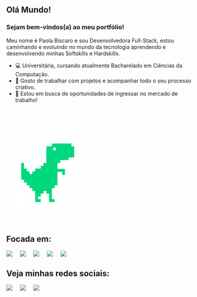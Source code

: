 ## Olá Mundo! 
### Sejam bem-vindos(a) ao meu portfólio! 
Meu nome é Paola Biscaro e sou Desenvolvedora Full-Stack, estou caminhando e evoluindo no mundo da tecnologia aprendendo e desenvolvendo minhas Softskills e Hardskills.
&nbsp;
- 💻 Universitária, cursando atualmente Bacharelado em Ciências da Computação. 
- 🎨 Gosto de trabalhar com projetos e acompanhar todo o seu processo criativo.
- 🌱 Estou em busca de oportunidades de ingressar no mercado de trabalho!

<img  src="bannerReadmeDino.gif"  width="300px">

## Focada em:
<div style="display: inline">
    <img width="50px"  src="https://cdn.jsdelivr.net/gh/devicons/devicon@latest/icons/python/python-original.svg" />&nbsp;&nbsp;&nbsp;&nbsp;
    <img width="50px"  src="https://cdn.jsdelivr.net/gh/devicons/devicon@latest/icons/html5/html5-original.svg" />&nbsp;&nbsp;&nbsp;&nbsp;
    <img width="50px"  src="https://cdn.jsdelivr.net/gh/devicons/devicon@latest/icons/css3/css3-original.svg" />&nbsp;&nbsp;&nbsp;&nbsp;
    <img width="50px"  src="https://cdn.jsdelivr.net/gh/devicons/devicon@latest/icons/javascript/javascript-plain.svg" />&nbsp;&nbsp;&nbsp;&nbsp;   
    <img width="50px"  src="https://cdn.jsdelivr.net/gh/devicons/devicon@latest/icons/mysql/mysql-original.svg" />
</div> 


## Veja minhas redes sociais:
<a href="https://www.linkedin.com/in/paola-biscaro"><img src="https://img.shields.io/badge/LinkedIn-0A66C2.svg?style=for-the-badge&logo=LinkedIn&logoColor=white"></a>&nbsp;&nbsp;&nbsp;&nbsp;
<a href="https://www.instagram.com/paola.biscaro/"><img src="https://img.shields.io/badge/Instagram-E4405F.svg?style=for-the-badge&logo=Instagram&logoColor=white"></a>&nbsp;&nbsp;&nbsp;&nbsp;
<a href="https://gitlab.com/PaolaBiscaro"><img src="https://img.shields.io/badge/GitLab-FC6D26.svg?style=for-the-badge&logo=GitLab&logoColor=white"></a>



